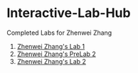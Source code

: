 # Interactive-Lab-Hub

Completed Labs for Zhenwei Zhang

1. [Zhenwei Zhang's Lab 1](https://github.com/ZhenweiZhang1995/IDD-Fa18-Lab1)
2. [Zhenwei Zhang's PreLab 2](https://github.com/ZhenweiZhang1995/Interactive-Lab-Hub/blob/master/pre_lab02.md)
3. [Zhenwei Zhang's Lab 2](https://github.com/ZhenweiZhang1995/IDD-Fa19-Lab2)
